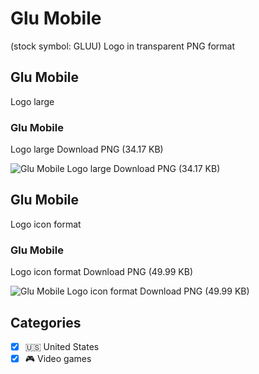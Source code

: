 # Glu Mobile
 (stock symbol: GLUU) Logo in transparent PNG format

## Glu Mobile
 Logo large

### Glu Mobile
 Logo large Download PNG (34.17 KB)

![Glu Mobile
 Logo large Download PNG (34.17 KB)](/img/orig/GLUU_BIG-df0d586a.png)

## Glu Mobile
 Logo icon format

### Glu Mobile
 Logo icon format Download PNG (49.99 KB)

![Glu Mobile
 Logo icon format Download PNG (49.99 KB)](/img/orig/GLUU-b2f6cb1e.png)



## Categories
- [x] 🇺🇸 United States
- [x] 🎮 Video games
